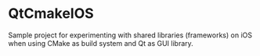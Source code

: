 # QtCmakeIOS

Sample project for experimenting with shared libraries (frameworks) on iOS when using CMake as build system and Qt as GUI library.
